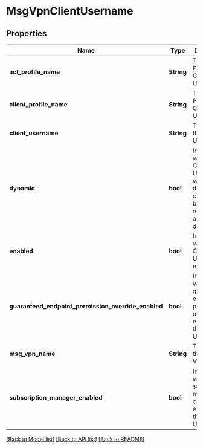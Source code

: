 # MsgVpnClientUsername

## Properties
Name | Type | Description | Notes
------------ | ------------- | ------------- | -------------
**acl_profile_name** | **String** | The ACL Profile of the Client Username. | [optional] [default to null]
**client_profile_name** | **String** | The Client Profile of the Client Username. | [optional] [default to null]
**client_username** | **String** | The value of the Client Username. | [optional] [default to null]
**dynamic** | **bool** | Indicates whether the Client Username was dynamically created based on remote authorization data. | [optional] [default to null]
**enabled** | **bool** | Indicates whether the Client Username is enabled. | [optional] [default to null]
**guaranteed_endpoint_permission_override_enabled** | **bool** | Indicates whether the guaranteed endpoint permission override is enabled for the Client Username. | [optional] [default to null]
**msg_vpn_name** | **String** | The name of the Message VPN. | [optional] [default to null]
**subscription_manager_enabled** | **bool** | Indicates whether the subscription management capability is enabled for the Client Username. | [optional] [default to null]

[[Back to Model list]](../README.md#documentation-for-models) [[Back to API list]](../README.md#documentation-for-api-endpoints) [[Back to README]](../README.md)


